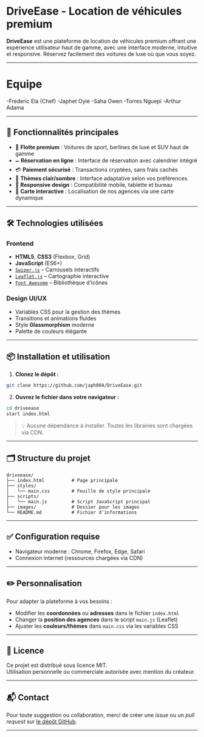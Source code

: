 # DriveEase - Location de véhicules premium



**DriveEase** est une plateforme de location de véhicules premium offrant une expérience utilisateur haut de gamme, avec une interface moderne, intuitive et responsive. Réservez facilement des voitures de luxe où que vous soyez.

---

# Equipe

-Frederic Ela (Chef)
-Japhet Oyie
-Saha Owen
-Torres Nguepi 
-Arthur Adama

---

## 🚀 Fonctionnalités principales

- 🚗 **Flotte premium** : Voitures de sport, berlines de luxe et SUV haut de gamme
- 🗕️ **Réservation en ligne** : Interface de réservation avec calendrier intégré
- 💳 **Paiement sécurisé** : Transactions cryptées, sans frais cachés
- 🌙 **Thèmes clair/sombre** : Interface adaptative selon vos préférences
- 📱 **Responsive design** : Compatibilité mobile, tablette et bureau
- 📍 **Carte interactive** : Localisation de nos agences via une carte dynamique

---

## 🛠️ Technologies utilisées

### Frontend

- **HTML5**, **CSS3** (Flexbox, Grid)
- **JavaScript** (ES6+)
- [`Swiper.js`](https://swiperjs.com/) – Carrousels interactifs
- [`Leaflet.js`](https://leafletjs.com/) – Cartographie interactive
- [`Font Awesome`](https://fontawesome.com/) – Bibliothèque d’icônes

### Design UI/UX

- Variables CSS pour la gestion des thèmes
- Transitions et animations fluides
- Style **Glassmorphism** moderne
- Palette de couleurs élégante

---

## 📦 Installation et utilisation

1. **Clonez le dépôt :**

```bash
git clone https://github.com/japh004/DriveEase.git
```

2. **Ouvrez le fichier dans votre navigateur :**

```bash
cd driveease
start index.html
```

> 💡 Aucune dépendance à installer. Toutes les librairies sont chargées via CDN.

---

## 🗂️ Structure du projet

```
driveease/
├── index.html          # Page principale
├── styles/
│   └── main.css        # Feuille de style principale
├── scripts/
│   └── main.js         # Script JavaScript principal
├── images/             # Dossier pour les images
└── README.md           # Fichier d'informations
```

---

## ✅ Configuration requise

- Navigateur moderne : Chrome, Firefox, Edge, Safari
- Connexion internet (ressources chargées via CDN)

---

## ✏️ Personnalisation

Pour adapter la plateforme à vos besoins :

- Modifier les **coordonnées** ou **adresses** dans le fichier `index.html`
- Changer la **position des agences** dans le script `main.js` (Leaflet)
- Ajuster les **couleurs/thèmes** dans `main.css` via les variables CSS

---

## 📄 Licence

Ce projet est distribué sous licence MIT.\
Utilisation personnelle ou commerciale autorisée avec mention du créateur.

---

## 📬 Contact

Pour toute suggestion ou collaboration, merci de créer une *issue* ou un *pull request* sur [le dépôt GitHub](https://github.com/votre-utilisateur/driveease).

---

